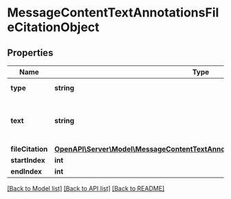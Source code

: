 # MessageContentTextAnnotationsFileCitationObject

## Properties
Name | Type | Description | Notes
------------ | ------------- | ------------- | -------------
**type** | **string** | Always &#x60;file_citation&#x60;. | 
**text** | **string** | The text in the message content that needs to be replaced. | 
**fileCitation** | [**OpenAPI\Server\Model\MessageContentTextAnnotationsFileCitationObjectFileCitation**](MessageContentTextAnnotationsFileCitationObjectFileCitation.md) |  | 
**startIndex** | **int** |  | 
**endIndex** | **int** |  | 

[[Back to Model list]](../README.md#documentation-for-models) [[Back to API list]](../README.md#documentation-for-api-endpoints) [[Back to README]](../README.md)


